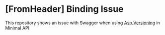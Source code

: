 # [FromHeader] Binding Issue

This repository shows an issue with Swagger when using [Asp.Versioning](https://github.com/dotnet/aspnet-api-versioning) in Minimal API
